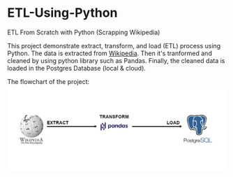 # ETL-Using-Python
ETL From Scratch with Python (Scrapping Wikipedia)

This project demonstrate extract, transform, and load (ETL) process using Python. The data is extracted from [Wikipedia](https://id.wikipedia.org/wiki/Daftar_miliarder_Forbes). Then it's tranformed and cleaned by using python library such as Pandas. Finally, the cleaned data is loaded in the Postgres Database (local & cloud).

The flowchart of the project: 
<img src='/flowchart.jpg'>
